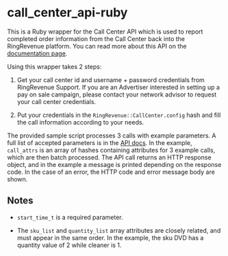 <h1>call_center_api-ruby</h1>

This is a Ruby wrapper for the Call Center API which is used to report completed order information from the Call Center back into the RingRevenue platform. You can read more about this API on the [documentation page](http://support.ringrevenue.com/advertisers/Sales_Reporting_API). 

Using this wrapper takes 2 steps:

1. Get your call center id and username + password credentials from RingRevenue Support. If you are an Advertiser interested in setting up a pay on sale campaign, please contact your network advisor to request your call center credentials.

2. Put your credentials in the `RingRevenue::CallCenter.config` hash and fill the call information according to your needs.

The provided sample script processes 3 calls with example parameters. A full list of accepted parameters is in the [API docs](http://support.ringrevenue.com/advertisers/Sales_Reporting_API). In the example, `call_attrs` is an array of hashes containing attributes for 3 example calls, which are then batch processed. The API call returns an HTTP response object, and in the example a message is printed depending on the response code. In the case of an error, the HTTP code and error message body are shown.

## Notes

* `start_time_t` is a required parameter.

* The `sku_list` and `quantity_list` array attributes are closely related, and must appear in the same order. In the example,  the sku DVD has a quantity value of 2 while cleaner is 1.